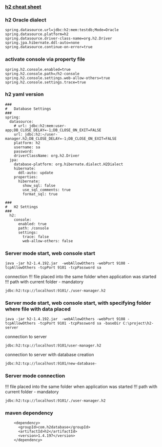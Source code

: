 ### [h2 cheat sheet](http://www.h2database.com/html/cheatSheet.html)

### h2 Oracle dialect
```
spring.datasource.url=jdbc:h2:mem:testdb;Mode=Oracle
spring.datasource.platform=h2
spring.datasource.driver-class-name=org.h2.Driver
spring.jpa.hibernate.ddl-auto=none
spring.datasource.continue-on-error=true
```

### activate console via property file
```
spring.h2.console.enabled=true
spring.h2.console.path=/h2-console
spring.h2.console.settings.web-allow-others=true
spring.h2.console.settings.trace=true
```

### h2 yaml version
```
###
#   Database Settings
###
spring:
  datasource:
    # url: jdbc:h2:mem:user-app;DB_CLOSE_DELAY=-1;DB_CLOSE_ON_EXIT=FALSE
    url: jdbc:h2:~/user-manager.h2;DB_CLOSE_DELAY=-1;DB_CLOSE_ON_EXIT=FALSE
    platform: h2
    username: sa
    password:
    driverClassName: org.h2.Driver
  jpa:
    database-platform: org.hibernate.dialect.H2Dialect
    hibernate:
      ddl-auto: update
    properties:
      hibernate:
        show_sql: false
        use_sql_comments: true
        format_sql: true

###
#   H2 Settings
###
  h2:
    console:
      enabled: true
      path: /console
      settings:
        trace: false
        web-allow-others: false
```

### Server mode start, web console start
```
java -jar h2-1.4.192.jar  -webAllowOthers -webPort 9108 -tcpAllowOthers -tcpPort 9101 -tcpPassword sa
```
connection
!!! file placed into the same folder when application was started
!!! path with current folder - mandatory
```
jdbc:h2:tcp://localhost:9101/./user-manager.h2
```

### Server mode start, web console start, with specifying folder where file with data placed
```
java -jar h2-1.4.192.jar  -webAllowOthers -webPort 9108 -tcpAllowOthers -tcpPort 9101 -tcpPassword sa -baseDir C:\project\h2-server 
```
connection to server
```
jdbc:h2:tcp://localhost:9101/user-manager.h2
```
connection to server with database creation
```
jdbc:h2:tcp://localhost:9101/new-database-
```


### Server mode connection 
!!! file placed into the same folder when application was started
!!! path with current folder - mandatory
```
jdbc:h2:tcp://localhost:9101/./user-manager.h2
```


### maven dependency
```
    <dependency>
      <groupId>com.h2database</groupId>
      <artifactId>h2</artifactId>
      <version>1.4.197</version>
    </dependency>
```
